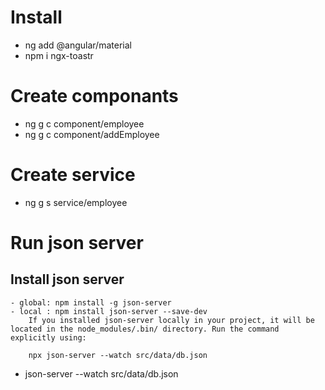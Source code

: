 # Install 
- ng add @angular/material
- npm i ngx-toastr

# Create componants
- ng g c component/employee
- ng g c component/addEmployee

# Create service
- ng g s service/employee

# Run json server
## Install  json server
    - global: npm install -g json-server
    - local : npm install json-server --save-dev
        If you installed json-server locally in your project, it will be located in the node_modules/.bin/ directory. Run the command explicitly using:

        npx json-server --watch src/data/db.json


- json-server --watch src/data/db.json